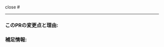 <!--
    このPRに関連し、マージ時に自動的にクローズしたいIssueの番号を入力してください。
    複数のIssueを紐付ける場合は、それに続いて "close #1, close #2 ..." と続けて記述してください。
    (Issueに関連するPRではない場合は、このセクションを削除してください。)
    参考: https://docs.github.com/en/issues/tracking-your-work-with-issues/linking-a-pull-request-to-an-issue
-->

close #

----

### このPRの変更点と理由:

<!--
    このPRであなたが行った変更、なぜそれを行ったのかを簡潔に記述してください。
    自明な場合は省略しても良いですが、なるべく書くようにしてください。
-->

### 補足情報:

<!--
    他にこのPRのことについてメンテナに伝えたいことがあれば記述してください。
    (なければ、このセクションを削除してください。)
-->
